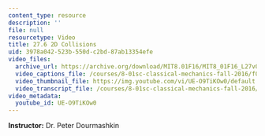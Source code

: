 ```yaml
---
content_type: resource
description: ''
file: null
resourcetype: Video
title: 27.6 2D Collisions
uid: 3978a042-523b-550d-c2bd-87ab13354efe
video_files:
  archive_url: https://archive.org/download/MIT8.01F16/MIT8_01F16_L27v06_360p.mp4
  video_captions_file: /courses/8-01sc-classical-mechanics-fall-2016/f0fbeb237e0652b78ae21e9dcb510339_UE-O9TiKOw0.vtt
  video_thumbnail_file: https://img.youtube.com/vi/UE-O9TiKOw0/default.jpg
  video_transcript_file: /courses/8-01sc-classical-mechanics-fall-2016/2cb395af7226688f683e10ab08419ad1_UE-O9TiKOw0.pdf
video_metadata:
  youtube_id: UE-O9TiKOw0
---
```


**Instructor:** Dr. Peter Dourmashkin